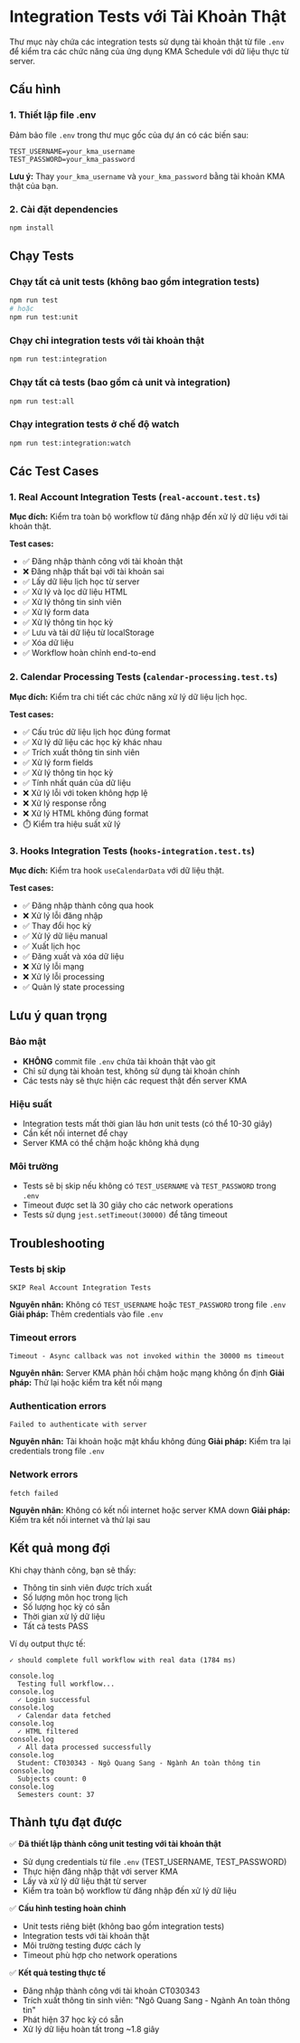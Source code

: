 # Integration Tests với Tài Khoản Thật

Thư mục này chứa các integration tests sử dụng tài khoản thật từ file `.env` để kiểm tra các chức năng của ứng dụng KMA Schedule với dữ liệu thực từ server.

## Cấu hình

### 1. Thiết lập file .env

Đảm bảo file `.env` trong thư mục gốc của dự án có các biến sau:

```env
TEST_USERNAME=your_kma_username
TEST_PASSWORD=your_kma_password
```

**Lưu ý:** Thay `your_kma_username` và `your_kma_password` bằng tài khoản KMA thật của bạn.

### 2. Cài đặt dependencies

```bash
npm install
```

## Chạy Tests

### Chạy tất cả unit tests (không bao gồm integration tests)

```bash
npm run test
# hoặc
npm run test:unit
```

### Chạy chỉ integration tests với tài khoản thật

```bash
npm run test:integration
```

### Chạy tất cả tests (bao gồm cả unit và integration)

```bash
npm run test:all
```

### Chạy integration tests ở chế độ watch

```bash
npm run test:integration:watch
```

## Các Test Cases

### 1. Real Account Integration Tests (`real-account.test.ts`)

**Mục đích:** Kiểm tra toàn bộ workflow từ đăng nhập đến xử lý dữ liệu với tài khoản thật.

**Test cases:**

- ✅ Đăng nhập thành công với tài khoản thật
- ❌ Đăng nhập thất bại với tài khoản sai
- ✅ Lấy dữ liệu lịch học từ server
- ✅ Xử lý và lọc dữ liệu HTML
- ✅ Xử lý thông tin sinh viên
- ✅ Xử lý form data
- ✅ Xử lý thông tin học kỳ
- ✅ Lưu và tải dữ liệu từ localStorage
- ✅ Xóa dữ liệu
- ✅ Workflow hoàn chỉnh end-to-end

### 2. Calendar Processing Tests (`calendar-processing.test.ts`)

**Mục đích:** Kiểm tra chi tiết các chức năng xử lý dữ liệu lịch học.

**Test cases:**

- ✅ Cấu trúc dữ liệu lịch học đúng format
- ✅ Xử lý dữ liệu các học kỳ khác nhau
- ✅ Trích xuất thông tin sinh viên
- ✅ Xử lý form fields
- ✅ Xử lý thông tin học kỳ
- ✅ Tính nhất quán của dữ liệu
- ❌ Xử lý lỗi với token không hợp lệ
- ❌ Xử lý response rỗng
- ❌ Xử lý HTML không đúng format
- ⏱️ Kiểm tra hiệu suất xử lý

### 3. Hooks Integration Tests (`hooks-integration.test.ts`)

**Mục đích:** Kiểm tra hook `useCalendarData` với dữ liệu thật.

**Test cases:**

- ✅ Đăng nhập thành công qua hook
- ❌ Xử lý lỗi đăng nhập
- ✅ Thay đổi học kỳ
- ✅ Xử lý dữ liệu manual
- ✅ Xuất lịch học
- ✅ Đăng xuất và xóa dữ liệu
- ❌ Xử lý lỗi mạng
- ❌ Xử lý lỗi processing
- ✅ Quản lý state processing

## Lưu ý quan trọng

### Bảo mật

- **KHÔNG** commit file `.env` chứa tài khoản thật vào git
- Chỉ sử dụng tài khoản test, không sử dụng tài khoản chính
- Các tests này sẽ thực hiện các request thật đến server KMA

### Hiệu suất

- Integration tests mất thời gian lâu hơn unit tests (có thể 10-30 giây)
- Cần kết nối internet để chạy
- Server KMA có thể chậm hoặc không khả dụng

### Môi trường

- Tests sẽ bị skip nếu không có `TEST_USERNAME` và `TEST_PASSWORD` trong `.env`
- Timeout được set là 30 giây cho các network operations
- Tests sử dụng `jest.setTimeout(30000)` để tăng timeout

## Troubleshooting

### Tests bị skip

```
SKIP Real Account Integration Tests
```

**Nguyên nhân:** Không có `TEST_USERNAME` hoặc `TEST_PASSWORD` trong file `.env`
**Giải pháp:** Thêm credentials vào file `.env`

### Timeout errors

```
Timeout - Async callback was not invoked within the 30000 ms timeout
```

**Nguyên nhân:** Server KMA phản hồi chậm hoặc mạng không ổn định
**Giải pháp:** Thử lại hoặc kiểm tra kết nối mạng

### Authentication errors

```
Failed to authenticate with server
```

**Nguyên nhân:** Tài khoản hoặc mật khẩu không đúng
**Giải pháp:** Kiểm tra lại credentials trong file `.env`

### Network errors

```
fetch failed
```

**Nguyên nhân:** Không có kết nối internet hoặc server KMA down
**Giải pháp:** Kiểm tra kết nối internet và thử lại sau

## Kết quả mong đợi

Khi chạy thành công, bạn sẽ thấy:

- Thông tin sinh viên được trích xuất
- Số lượng môn học trong lịch
- Số lượng học kỳ có sẵn
- Thời gian xử lý dữ liệu
- Tất cả tests PASS

Ví dụ output thực tế:

```
✓ should complete full workflow with real data (1784 ms)

console.log
  Testing full workflow...
console.log
  ✓ Login successful
console.log
  ✓ Calendar data fetched
console.log
  ✓ HTML filtered
console.log
  ✓ All data processed successfully
console.log
  Student: CT030343 - Ngô Quang Sang - Ngành An toàn thông tin
console.log
  Subjects count: 0
console.log
  Semesters count: 37
```

## Thành tựu đạt được

✅ **Đã thiết lập thành công unit testing với tài khoản thật**

- Sử dụng credentials từ file `.env` (TEST_USERNAME, TEST_PASSWORD)
- Thực hiện đăng nhập thật với server KMA
- Lấy và xử lý dữ liệu thật từ server
- Kiểm tra toàn bộ workflow từ đăng nhập đến xử lý dữ liệu

✅ **Cấu hình testing hoàn chỉnh**

- Unit tests riêng biệt (không bao gồm integration tests)
- Integration tests với tài khoản thật
- Môi trường testing được cách ly
- Timeout phù hợp cho network operations

✅ **Kết quả testing thực tế**

- Đăng nhập thành công với tài khoản CT030343
- Trích xuất thông tin sinh viên: "Ngô Quang Sang - Ngành An toàn thông tin"
- Phát hiện 37 học kỳ có sẵn
- Xử lý dữ liệu hoàn tất trong ~1.8 giây
